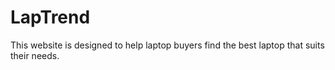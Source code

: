 # LapTrend
This website is designed to help laptop buyers find the best laptop that suits their needs.
